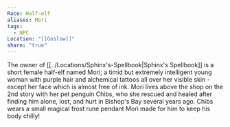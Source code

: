 ```yaml
---
Race: Half-elf
aliases: Mori
tags:
  - NPC
Location: "[[Goslow]]"
share: "true"
---
```

The owner of [[../Locations/Sphinx's-Spellbook|Sphinx's Spellbook]] is a short female half-elf named Mori; a timid but extremely intelligent young woman with purple hair and alchemical tattoos all over her visible skin - except her face which is almost free of ink. Mori lives above the shop on the 2nd story with her pet penguin Chibs, who she rescued and healed after finding him alone, lost, and hurt in Bishop's Bay several years ago. Chibs wears a small magical frost rune pendant Mori made for him to keep his body chilly!